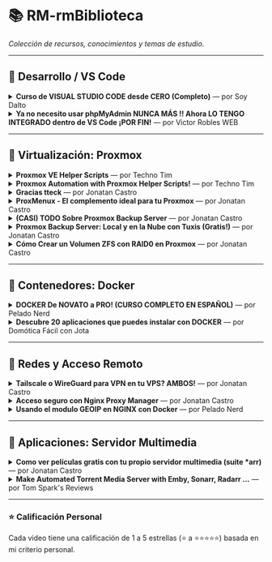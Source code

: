 # 📚 RM-rmBiblioteca
*Colección de recursos, conocimientos y temas de estudio.*

---
## 🔹 Desarrollo / VS Code

<details>
<summary><strong>Curso de VISUAL STUDIO CODE desde CERO (Completo)</strong> — por Soy Dalto</summary>

![Miniatura](https://i.ytimg.com/vi/TbzrOz8HbFM/mqdefault.jpg)

**Título:** [Curso de VISUAL STUDIO CODE desde CERO (Completo)](https://www.youtube.com/watch?v=TbzrOz8HbFM)  
**Autor:** [Soy Dalto](https://www.youtube.com/@SoyDalto)  

📖 *MENU DEL CURSO DE VISUAL STUDIO CODE  
0:00:00 - Introducción  
0:01:22 - Entendiendo VS Code  
0:08:09 - Descarga y configuración  
0:14:12 - Interfaz de VS Code  
0:21:29 - Explorer  
0:33:41 - Search  
0:43:02 - Source Control (git)  
0:51:50 - Run and Debug (debugger)  
1:00:20 - Extensions  
1:11:48 - User Settings  
1:26:34 - Atajos de teclado (shortcuts)  
1:39:01 - Snippets  
1:49:07 - Emmet  
2:07:37 - Pair Programming (copilot)  
2:17:20 - Cierre del curso  *  

**Calificación:** ⭐⭐⭐⭐⭐  
💬 *Comentario pendiente.*

</details>

<details>
<summary><strong>Ya no necesito usar phpMyAdmin NUNCA MÁS !! Ahora LO TENGO INTEGRADO dentro de VS Code ¡POR FIN!</strong> — por Victor Robles WEB</summary>

![Miniatura](https://i.ytimg.com/vi/SB7_z25DdaY/mqdefault.jpg)

**Título:** [Ya no necesito usar phpMyAdmin NUNCA MÁS !! Ahora LO TENGO INTEGRADO dentro de VS Code ¡POR FIN!](https://www.youtube.com/watch?v=SB7_z25DdaY)  
**Autor:** [Victor Robles WEB](https://www.youtube.com/@VictorRoblesWEB)  

📖 *Cómo integrar la administración MySQL directamente en VS Code, sin necesidad de usar phpMyAdmin.*  

**Calificación:** ⭐⭐⭐⭐⭐  
💬 *Comentario pendiente.*

</details>

---
## 🔹 Virtualización: Proxmox

<details>
<summary><strong>Proxmox VE Helper Scripts</strong> — por Techno Tim</summary>

![Miniatura](https://i.ytimg.com/vi/gRVSbqXejtk/mqdefault.jpg)

**Título:** [Proxmox VE Helper Scripts](https://www.youtube.com/watch?v=gRVSbqXejtk)  
**Autor:** [Techno Tim](https://www.youtube.com/@TechnoTim)  

📖 *Introducción a Proxmox VE Helper-Scripts y cómo automatizar tareas y desplegar contenedores con un solo comando.*  

**Calificación:** ⭐⭐⭐⭐⭐  
💬 *Comentario pendiente.*

</details>

<details>
<summary><strong>Proxmox Automation with Proxmox Helper Scripts!</strong> — por Techno Tim</summary>

![Miniatura](https://i.ytimg.com/vi/kcpu4z5eSEU/mqdefault.jpg)

**Título:** [Proxmox Automation with Proxmox Helper Scripts!](https://www.youtube.com/watch?v=kcpu4z5eSEU)  
**Autor:** [Techno Tim](https://www.youtube.com/@TechnoTim)  

📖 *Automatiza Proxmox con los Helper-Scripts: ajustes de posinstalación, despliegue de contenedores LXC y servicios comunes.*  

**Calificación:** ⭐⭐⭐⭐⭐  
💬 *Comentario pendiente.*

</details>

<details>
<summary><strong>Gracias tteck</strong> — por Jonatan Castro</summary>

![Miniatura](https://i.ytimg.com/vi/N6T_LnCxL9g/mqdefault.jpg)

**Título:** [Gracias tteck](https://www.youtube.com/watch?v=N6T_LnCxL9g)  
**Autor:** [Jonatan Castro](https://www.youtube.com/@JonatanCastro)  

📖 *Homenaje y agradecimiento a tteck, creador de los Proxmox VE Helper-Scripts, destacando su impacto en la comunidad.*  

**Calificación:** ⭐⭐⭐⭐⭐  
💬 *Comentario pendiente.*

</details>

<details>
<summary><strong>ProxMenux - El complemento ideal para tu Proxmox</strong> — por Jonatan Castro</summary>

![Miniatura](https://i.ytimg.com/vi/WtvcaK5lUZA/mqdefault.jpg)

**Título:** [ProxMenux - El complemento ideal para tu Proxmox](https://www.youtube.com/watch?v=WtvcaK5lUZA)  
**Autor:** [Jonatan Castro](https://www.youtube.com/@JonatanCastro)  

📖 *Presenta ProxMenux: un menú interactivo para administrar Proxmox VE y simplificar tareas de posinstalación y mantenimiento.*  

**Calificación:** ⭐⭐⭐  
💬 *Comentario pendiente.*

</details>

<details>
<summary><strong>(CASI) TODO Sobre Proxmox Backup Server</strong> — por Jonatan Castro</summary>

![Miniatura](https://i.ytimg.com/vi/sws3iNGKsXs/mqdefault.jpg)

**Título:** [(CASI) TODO Sobre Proxmox Backup Server](https://www.youtube.com/watch?v=sws3iNGKsXs)  
**Autor:** [Jonatan Castro](https://www.youtube.com/@JonatanCastro)  

📖 *Guía integral de PBS: instalación y configuración, creación de usuarios, sincronizaciones remotas, restauración y consejos prácticos.*  

**Calificación:** ⭐⭐⭐⭐  
💬 *Comentario pendiente.*

</details>

<details>
<summary><strong>Proxmox Backup Server: Local y en la Nube con Tuxis (Gratis!)</strong> — por Jonatan Castro</summary>

![Miniatura](https://i.ytimg.com/vi/lYdoCKGyqFc/mqdefault.jpg)

**Título:** [Proxmox Backup Server: Local y en la Nube con Tuxis (Gratis!)](https://www.youtube.com/watch?v=lYdoCKGyqFc)  
**Autor:** [Jonatan Castro](https://www.youtube.com/@JonatanCastro)  

📖 *Configura PBS en local y en la nube con almacenamiento remoto de Tuxis (plan gratuito).*  

**Calificación:** ⭐⭐⭐⭐  
💬 *Comentario pendiente.*

</details>

<details>
<summary><strong>Cómo Crear un Volumen ZFS con RAID0 en Proxmox</strong> — por Jonatan Castro</summary>

![Miniatura](https://i.ytimg.com/vi/pkwL2iuw9po/mqdefault.jpg)

**Título:** [Cómo Crear un Volumen ZFS con RAID0 en Proxmox](https://www.youtube.com/watch?v=pkwL2iuw9po)  
**Autor:** [Jonatan Castro](https://www.youtube.com/@JonatanCastro)  

📖 *Paso a paso para crear un pool ZFS en RAID0, repasando datasets/zvols y consideraciones de rendimiento.*  

**Calificación:** ⭐⭐⭐⭐  
💬 *Comentario pendiente.*

</details>

---
## 🔹 Contenedores: Docker

<details>
<summary><strong>DOCKER De NOVATO a PRO! (CURSO COMPLETO EN ESPAÑOL)</strong> — por Pelado Nerd</summary>

![Miniatura](https://i.ytimg.com/vi/CV_Uf3Dq-EU/mqdefault.jpg)

**Título:** [DOCKER De NOVATO a PRO! (CURSO COMPLETO EN ESPAÑOL)](https://www.youtube.com/watch?v=CV_Uf3Dq-EU)  
**Autor:** [Pelado Nerd](https://www.youtube.com/@pablokbs)  

📖 *Curso completo: instalación, imágenes y contenedores, volúmenes, redes, Dockerfile y Docker Compose.*  

**Calificación:** ⭐⭐⭐⭐⭐  
💬 *Comentario pendiente.*

</details>

<details>
<summary><strong>Descubre 20 aplicaciones que puedes instalar con DOCKER</strong> — por Domótica Fácil con Jota</summary>

![Miniatura](https://i.ytimg.com/vi/gqpJ7RE02Ao/mqdefault.jpg)

**Título:** [Descubre 20 aplicaciones que puedes instalar con DOCKER](https://www.youtube.com/watch?v=gqpJ7RE02Ao)  
**Autor:** [Domótica Fácil con Jota](https://www.youtube.com/@DomoticaFacilconJota)  

📖 *Lista de 20 aplicaciones que puedes instalar usando Docker, más allá de la domótica.*  

**Calificación:** ⭐⭐⭐⭐  
💬 *Comentario pendiente.*

</details>

---
## 🔹 Redes y Acceso Remoto

<details>
<summary><strong>Tailscale o WireGuard para VPN en tu VPS? AMBOS!</strong> — por Jonatan Castro</summary>

![Miniatura](https://i.ytimg.com/vi/cxHwVsgVKRA/mqdefault.jpg)

**Título:** [Tailscale o WireGuard para VPN en tu VPS? AMBOS!](https://www.youtube.com/watch?v=cxHwVsgVKRA&list=PL5LXSDCW5qwaVdE4dTGAJAsELY96B_T5B&index=1)  
**Autor:** [Jonatan Castro](https://www.youtube.com/@JonatanCastro)  

📖 *Comparativa y demo en un VPS: cuándo usar Tailscale o WireGuard y cómo combinarlos en un mismo servidor.*  

**Calificación:** ⭐⭐⭐⭐⭐  
💬 *Comentario pendiente.*

</details>

<details>
<summary><strong>Acceso seguro con Nginx Proxy Manager</strong> — por Jonatan Castro</summary>

![Miniatura](https://i.ytimg.com/vi/0ghEc_R6png/mqdefault.jpg)

**Título:** [Acceso seguro con Nginx Proxy Manager](https://www.youtube.com/watch?v=0ghEc_R6png)  
**Autor:** [Jonatan Castro](https://www.youtube.com/@JonatanCastro)  

📖 *Explica qué es un reverse proxy y cómo configurar Nginx Proxy Manager con certificados de Let's Encrypt.*  

**Calificación:** ⭐⭐⭐⭐⭐  
💬 *Comentario pendiente.*

</details>

<details>
<summary><strong>Usando el modulo GEOIP en NGINX con Docker</strong> — por Pelado Nerd</summary>

![Miniatura](https://i.ytimg.com/vi/ZpEfjsJamcU/mqdefault.jpg)

**Título:** [Usando el modulo GEOIP en NGINX con Docker](https://www.youtube.com/watch?v=ZpEfjsJamcU)  
**Autor:** [Pelado Nerd](https://www.youtube.com/@pablokbs)  

📖 *Uso del módulo GeoIP en Nginx dentro de Docker para redirigir por país a sitios o páginas diferentes.*  

**Calificación:** ⭐⭐⭐⭐  
💬 *Comentario pendiente.*

</details>

---
## 🔹 Aplicaciones: Servidor Multimedia

<details>
<summary><strong>Como ver películas gratis con tu propio servidor multimedia (suite *arr)</strong> — por Jonatan Castro</summary>

![Miniatura](https://i.ytimg.com/vi/t1RWOydFWy8/mqdefault.jpg)

**Título:** [Como ver películas gratis con tu propio servidor multimedia (suite *arr)](https://www.youtube.com/watch?v=t1RWOydFWy8)  
**Autor:** [Jonatan Castro](https://www.youtube.com/@JonatanCastro)  

📖 *Configuración de la suite *Arr (Radarr/Sonarr/Prowlarr) con qBittorrent y un servidor multimedia (Jellyfin o Plex) para automatizar descargas.*  

**Calificación:** ⭐⭐⭐⭐⭐  
💬 *Comentario pendiente.*

</details>

<details>
<summary><strong>Make Automated Torrent Media Server with Emby, Sonarr, Radarr ...</strong> — por Tom Spark's Reviews</summary>

![Miniatura](https://i.ytimg.com/vi/LD8-Qr3B2-o/mqdefault.jpg)

**Título:** [Make Automated Torrent Media Server with Emby, Sonarr, Radarr ...](https://www.youtube.com/watch?v=LD8-Qr3B2-o)  
**Autor:** [Tom Spark's Reviews]()  

📖 *Guía para montar un servidor multimedia automatizado usando Emby, Sonarr, Radarr, Prowlarr y qBittorrent en Windows.*  

**Calificación:** ⭐⭐  
💬 *Solo le dejo 2 estrellas porque no me gustó que casi todo es de pago y para Windows.*

</details>


---

### ⭐ Calificación Personal
Cada video tiene una calificación de 1 a 5 estrellas (⭐ a ⭐⭐⭐⭐⭐) basada en mi criterio personal.

